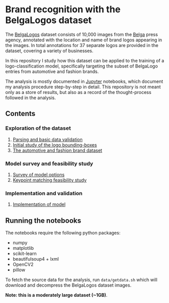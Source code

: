 # Brand recognition with the BelgaLogos dataset

The
[BelgaLogos](http://www-sop.inria.fr/members/Alexis.Joly/BelgaLogos/BelgaLogos.html)
dataset consists of 10,000 images from the [Belga](http://www.belga.be/) press
agency, annotated with the location and name of brand logos appearing in the
images. In total annotations for 37 separate logos are provided in the dataset,
covering a variety of businesses.

In this repository I study how this dataset can be applied to the training of a
logo-classification model, specifically targeting the subset of BelgaLogo
entries from automotive and fashion brands.

The analysis is mostly documented in [Jupyter](http://jupyter.org/) notebooks,
which document my analysis procedure step-by-step in detail. This repository is
not meant only as a store of results, but also as a record of the
thought-process followed in the analysis. 

## Contents

### Exploration of the dataset
1. [Parsing and basic data validation](parsing.ipynb)
2. [Initial study of the logo bounding-boxes](image_bb.ipynb)
3. [The automotive and fashion brand dataset](dataset.ipynb)

### Model survey and feasibility study
1. [Survey of model options](models.ipynb)
2. [Keypoint matching feasibility study](keypoint.ipynb)

### Implementation and validation
1. [Implementation of model](implementation.ipynb)

## Running the notebooks

The notebooks require the following python packages:
 - numpy
 - matplotlib
 - scikit-learn
 - beautifulsoup4 + lxml
 - OpenCV2
 - pillow

To fetch the source data for the analysis, run `data/getdata.sh` which will
download and decompress the BelgaLogos dataset images. 

**Note: this is a moderately large dataset (~1GB)**.
